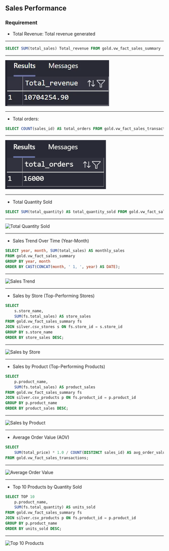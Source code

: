 ## Sales Performance

### Requirement

* Total Revenue: Total revenue generated

---

```sql
SELECT SUM(total_sales) Total_revenue FROM gold.vw_fact_sales_summary
```

---

![1.png](story1/1.png)

---

* Total orders:

```sql
SELECT COUNT(sales_id) AS total_orders FROM gold.vw_fact_sales_transactions;
```

---

![Total Order](docs/notion-kpi-req-img/story1/Total-order.png)

---

* Total Quantity Sold

```sql
SELECT SUM(total_quantity) AS total_quantity_sold FROM gold.vw_fact_sales_summary;
```

---

![Total Quantity Sold](docs/notion-kpi-req-img/story1/49A8268B-00B5-41F5-BC3B-A1F3DC2BECB0.png)

---

* Sales Trend Over Time (Year-Month)

```sql
SELECT year, month, SUM(total_sales) AS monthly_sales 
FROM gold.vw_fact_sales_summary 
GROUP BY year, month 
ORDER BY CAST(CONCAT(month, ' 1, ', year) AS DATE);
```

---

![Sales Trend](docs/notion-kpi-req-img/story1/731DE957-36ED-40C7-B393-AFCD52C5CC5E.png)

---

* Sales by Store (Top-Performing Stores)

```sql
SELECT
    s.store_name,
    SUM(fs.total_sales) AS store_sales
FROM gold.vw_fact_sales_summary fs
JOIN silver.csv_stores s ON fs.store_id = s.store_id
GROUP BY s.store_name
ORDER BY store_sales DESC;
```

---

![Sales by Store](docs/notion-kpi-req-img/story1/2ca8d44c-fd1a-4f37-9416-db7d8f37fdc6.png)

---

* Sales by Product (Top-Performing Products)

```sql
SELECT 
    p.product_name,
    SUM(fs.total_sales) AS product_sales
FROM gold.vw_fact_sales_summary fs
JOIN silver.csv_products p ON fs.product_id = p.product_id
GROUP BY p.product_name
ORDER BY product_sales DESC;
```

---

![Sales by Product](docs/notion-kpi-req-img/story1/9BB86B38-5BC0-43C9-90A0-1C4FE71F76E3.png)

---

* Average Order Value (AOV)

```sql
SELECT 
    SUM(total_price) * 1.0 / COUNT(DISTINCT sales_id) AS avg_order_value
FROM gold.vw_fact_sales_transactions;
```

---

![Average Order Value](docs/notion-kpi-req-img/story1/3463D49B-0BB4-46ED-8EFB-69DE6C692CA2.png)

---

* Top 10 Products by Quantity Sold

```sql
SELECT TOP 10
    p.product_name,
    SUM(fs.total_quantity) AS units_sold
FROM gold.vw_fact_sales_summary fs
JOIN silver.csv_products p ON fs.product_id = p.product_id
GROUP BY p.product_name
ORDER BY units_sold DESC;
```

---

![Top 10 Products](docs/notion-kpi-req-img/story1/3389A230-31C8-4FD3-B070-AF86C1C51A0C.png)
